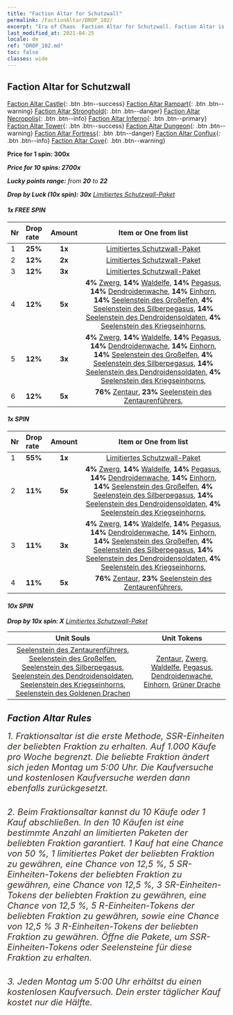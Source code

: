 ```yaml
---
title: "Faction Altar for Schutzwall"
permalink: /FactionAltar/DROP_102/
excerpt: "Era of Chaos  Faction Altar for Schutzwall. Faction Altar is the primary method for obtaining SSR units from the popular faction. Limited to 1,000 purchases each week. The popular faction changes at 05:00 every Monday. Purchase attempts and free purchase attempts will also reset then."
last_modified_at: 2021-04-25
locale: de
ref: "DROP_102.md"
toc: false
classes: wide
---
```


##  Faction Altar for **Schutzwall**

  [Faction Altar Castle](/de/FactionAltar/DROP_101/){: .btn .btn--success} [Faction Altar Rampart](/de/FactionAltar/DROP_102/){: .btn .btn--warning} [Faction Altar Stronghold](/de/FactionAltar/DROP_103/){: .btn .btn--danger} [Faction Altar Necropolis](/de/FactionAltar/DROP_104/){: .btn .btn--info} [Faction Altar Inferno](/de/FactionAltar/DROP_105/){: .btn .btn--primary} [Faction Altar Tower](/de/FactionAltar/DROP_106/){: .btn .btn--success} [Faction Altar Dungeon](/de/FactionAltar/DROP_107/){: .btn .btn--warning} [Faction Altar Fortress](/de/FactionAltar/DROP_108/){: .btn .btn--danger} [Faction Altar Conflux](/de/FactionAltar/DROP_109/){: .btn .btn--info} [Faction Altar Cove](/de/FactionAltar/DROP_112/){: .btn .btn--warning} 

  **Price for 1 spin: 300x** <i class="fas fa-gem"/>

  **Price for 10 spins: 2700x** <i class="fas fa-gem"/>

  **Lucky points range:** from **20** to **22**

  **Drop by Luck (10x spin): 30x** [Limitiertes Schutzwall-Paket](/ItemsDE/con_2101/)

####  1x FREE SPIN 

  |    Nr    |  Drop rate  |  Amount   |   Item or One from list  |
  |:---------|:------------|:---------:|:------------------------:|
  | 1 | **25%** | **1x** | [Limitiertes Schutzwall-Paket](/ItemsDE/con_2101/) |
  | 2 | **12%** | **2x** | [Limitiertes Schutzwall-Paket](/ItemsDE/con_2101/) |
  | 3 | **12%** | **3x** | [Limitiertes Schutzwall-Paket](/ItemsDE/con_2101/) |
  | 4 | **12%** | **5x** |  **4%** [Zwerg](/ItemsDE/unt_200/),  **14%** [Waldelfe](/ItemsDE/unt_201/),  **14%** [Pegasus](/ItemsDE/unt_202/),  **14%** [Dendroidenwache](/ItemsDE/unt_203/),  **14%** [Einhorn](/ItemsDE/unt_204/),  **14%** [Seelenstein des Großelfen](/ItemsDE/unt_291/),  **4%** [Seelenstein des Silberpegasus](/ItemsDE/unt_292/),  **14%** [Seelenstein des Dendroidensoldaten](/ItemsDE/unt_293/),  **4%** [Seelenstein des Kriegseinhorns](/ItemsDE/unt_294/),  |
  | 5 | **12%** | **3x** |  **4%** [Zwerg](/ItemsDE/unt_200/),  **14%** [Waldelfe](/ItemsDE/unt_201/),  **14%** [Pegasus](/ItemsDE/unt_202/),  **14%** [Dendroidenwache](/ItemsDE/unt_203/),  **14%** [Einhorn](/ItemsDE/unt_204/),  **14%** [Seelenstein des Großelfen](/ItemsDE/unt_291/),  **4%** [Seelenstein des Silberpegasus](/ItemsDE/unt_292/),  **14%** [Seelenstein des Dendroidensoldaten](/ItemsDE/unt_293/),  **4%** [Seelenstein des Kriegseinhorns](/ItemsDE/unt_294/),  |
  | 6 | **12%** | **5x** |  **76%** [Zentaur](/ItemsDE/unt_199/),  **23%** [Seelenstein des Zentaurenführers](/ItemsDE/unt_290/),  |


####  1x SPIN 

  |    Nr    |  Drop rate  |  Amount   |   Item or One from list  |
  |:---------|:------------|:---------:|:------------------------:|
  | 1 | **55%** | **1x** | [Limitiertes Schutzwall-Paket](/ItemsDE/con_2101/) |
  | 2 | **11%** | **5x** |  **4%** [Zwerg](/ItemsDE/unt_200/),  **14%** [Waldelfe](/ItemsDE/unt_201/),  **14%** [Pegasus](/ItemsDE/unt_202/),  **14%** [Dendroidenwache](/ItemsDE/unt_203/),  **14%** [Einhorn](/ItemsDE/unt_204/),  **14%** [Seelenstein des Großelfen](/ItemsDE/unt_291/),  **4%** [Seelenstein des Silberpegasus](/ItemsDE/unt_292/),  **14%** [Seelenstein des Dendroidensoldaten](/ItemsDE/unt_293/),  **4%** [Seelenstein des Kriegseinhorns](/ItemsDE/unt_294/),  |
  | 3 | **11%** | **3x** |  **4%** [Zwerg](/ItemsDE/unt_200/),  **14%** [Waldelfe](/ItemsDE/unt_201/),  **14%** [Pegasus](/ItemsDE/unt_202/),  **14%** [Dendroidenwache](/ItemsDE/unt_203/),  **14%** [Einhorn](/ItemsDE/unt_204/),  **14%** [Seelenstein des Großelfen](/ItemsDE/unt_291/),  **4%** [Seelenstein des Silberpegasus](/ItemsDE/unt_292/),  **14%** [Seelenstein des Dendroidensoldaten](/ItemsDE/unt_293/),  **4%** [Seelenstein des Kriegseinhorns](/ItemsDE/unt_294/),  |
  | 4 | **11%** | **5x** |  **76%** [Zentaur](/ItemsDE/unt_199/),  **23%** [Seelenstein des Zentaurenführers](/ItemsDE/unt_290/),  |


####  10x SPIN 

  **Drop by 10x spin: X** [Limitiertes Schutzwall-Paket](/ItemsDE/con_2101/)

  |    Unit Souls    |  Unit Tokens  |
  |:----------------:|:-------------:|
  | [Seelenstein des Zentaurenführers](/ItemsDE/unt_290/), [Seelenstein des Großelfen](/ItemsDE/unt_291/), [Seelenstein des Silberpegasus](/ItemsDE/unt_292/), [Seelenstein des Dendroidensoldaten](/ItemsDE/unt_293/), [Seelenstein des Kriegseinhorns](/ItemsDE/unt_294/), [Seelenstein des Goldenen Drachen](/ItemsDE/unt_295/) | [Zentaur](/ItemsDE/unt_199/), [Zwerg](/ItemsDE/unt_200/), [Waldelfe](/ItemsDE/unt_201/), [Pegasus](/ItemsDE/unt_202/), [Dendroidenwache](/ItemsDE/unt_203/), [Einhorn](/ItemsDE/unt_204/), [Grüner Drache](/ItemsDE/unt_205/) |



## Faction Altar Rules

  <span style="color: #3c2a1e;font-size:20px">1. Fraktionsaltar ist die erste Methode, SSR-Einheiten der beliebten Fraktion zu erhalten. Auf 1.000 Käufe pro Woche begrenzt. Die beliebte Fraktion ändert sich jeden Montag um 5:00 Uhr. Die Kaufversuche und kostenlosen Kaufversuche werden dann ebenfalls zurückgesetzt.</span><br/>

<br/>  <span style="color: #3c2a1e;font-size:20px">2. Beim Fraktionsaltar kannst du 10 Käufe oder 1 Kauf abschließen. In den 10 Käufen ist eine bestimmte Anzahl an limitierten Paketen der beliebten Fraktion garantiert. 1 Kauf hat eine Chance von 50 %, 1 limitiertes Paket der beliebten Fraktion zu gewähren, eine Chance von 12,5 %, 5 SR-Einheiten-Tokens der beliebten Fraktion zu gewähren, eine Chance von 12,5 %, 3 SR-Einheiten-Tokens der beliebten Fraktion zu gewähren, eine Chance von 12,5 %, 5 R-Einheiten-Tokens der beliebten Fraktion zu gewähren, sowie eine Chance von 12,5 % 3 R-Einheiten-Tokens der beliebten Fraktion zu gewähren. Öffne die Pakete, um SSR-Einheiten-Tokens oder Seelensteine für diese Fraktion zu erhalten.</span>

<br/>  <span style="color: #3c2a1e;font-size:20px">3. Jeden Montag um 5:00 Uhr erhältst du einen kostenlosen Kaufversuch. Dein erster täglicher Kauf kostet nur die Hälfte.</span><br/>

<br/>